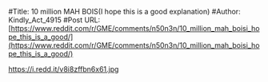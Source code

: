 #Title: 10 million MAH BOIS(I hope this is a good explanation)
#Author: Kindly_Act_4915
#Post URL: [https://www.reddit.com/r/GME/comments/n50n3n/10_million_mah_boisi_hope_this_is_a_good/](https://www.reddit.com/r/GME/comments/n50n3n/10_million_mah_boisi_hope_this_is_a_good/)


https://i.redd.it/v8i8zffbn6x61.jpg